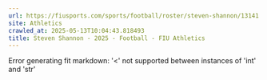 ```yaml
---
url: https://fiusports.com/sports/football/roster/steven-shannon/13141
site: Athletics
crawled_at: 2025-05-13T10:04:43.818493
title: Steven Shannon - 2025 - Football - FIU Athletics
---
```


Error generating fit markdown: '<' not supported between instances of 'int' and 'str'